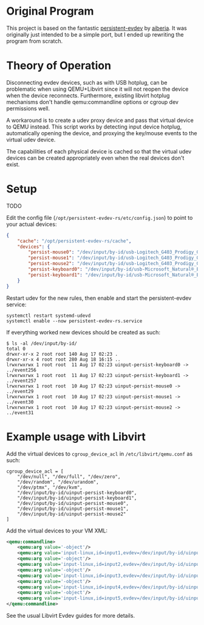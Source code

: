 # Original Program
This project is based on the fantastic [persistent-evdev](https://github.com/aiberia/persistent-evdev) by [aiberia](https://github.com/aiberia).
It was originally just intended to be a simple port, but I ended up rewriting the program from scratch.


# Theory of Operation
Disconnecting evdev devices, such as with USB hotplug, can be problematic when using QEMU+Libvirt since
it will not reopen the device when the device reconnects. Furthermore, existing libvirt hotplug
mechanisms don't handle qemu:commandline options or cgroup dev permissions well.

A workaround is to create a udev proxy device and pass that virtual device to QEMU instead. This script
works by detecting input device hotplug, automatically opening the device, and proxying the
key/mouse events to the virtual udev device.

The capabilities of each physical device is cached so that the virtual udev devices can be created
appropriately even when the real devices don't exist.

# Setup

TODO

Edit the config file (`/opt/persistent-evdev-rs/etc/config.json`) to point to your actual devices:

```json
{
    "cache": "/opt/persistent-evdev-rs/cache",
    "devices": {
        "persist-mouse0": "/dev/input/by-id/usb-Logitech_G403_Prodigy_Gaming_Mouse_078738533531-event-if01",
        "persist-mouse1": "/dev/input/by-id/usb-Logitech_G403_Prodigy_Gaming_Mouse_078738533531-event-mouse",
        "persist-mouse2": "/dev/input/by-id/usb-Logitech_G403_Prodigy_Gaming_Mouse_078738533531-if01-event-kbd",
        "persist-keyboard0": "/dev/input/by-id/usb-Microsoft_Natural®_Ergonomic_Keyboard_4000-event-kbd",
        "persist-keyboard1": "/dev/input/by-id/usb-Microsoft_Natural®_Ergonomic_Keyboard_4000-if01-event-kbd"
    }
}
```

Restart udev for the new rules, then enable and start the persistent-evdev service:

```shell
systemctl restart systemd-udevd
systemctl enable --now persistent-evdev-rs.service
```

If everything worked new devices should be created as such:

```shell
$ ls -al /dev/input/by-id/
total 0
drwxr-xr-x 2 root root 140 Aug 17 02:23 .
drwxr-xr-x 4 root root 280 Aug 18 16:15 ..
lrwxrwxrwx 1 root root  11 Aug 17 02:23 uinput-persist-keyboard0 -> ../event256
lrwxrwxrwx 1 root root  11 Aug 17 02:23 uinput-persist-keyboard1 -> ../event257
lrwxrwxrwx 1 root root  10 Aug 17 02:23 uinput-persist-mouse0 -> ../event29
lrwxrwxrwx 1 root root  10 Aug 17 02:23 uinput-persist-mouse1 -> ../event30
lrwxrwxrwx 1 root root  10 Aug 17 02:23 uinput-persist-mouse2 -> ../event31
```

# Example usage with Libvirt

Add the virtual devices to `cgroup_device_acl` in `/etc/libvirt/qemu.conf` as such:
```
cgroup_device_acl = [
    "/dev/null", "/dev/full", "/dev/zero",
    "/dev/random", "/dev/urandom",
    "/dev/ptmx", "/dev/kvm",
    "/dev/input/by-id/uinput-persist-keyboard0",
    "/dev/input/by-id/uinput-persist-keyboard1",
    "/dev/input/by-id/uinput-persist-mouse0",
    "/dev/input/by-id/uinput-persist-mouse1",
    "/dev/input/by-id/uinput-persist-mouse2"
]
```

Add the virtual devices to your VM XML:
```xml
<qemu:commandline>
    <qemu:arg value='-object'/>
    <qemu:arg value='input-linux,id=input1,evdev=/dev/input/by-id/uinput-persist-keyboard0,grab_all=on,repeat=on'/>
    <qemu:arg value='-object'/>
    <qemu:arg value='input-linux,id=input2,evdev=/dev/input/by-id/uinput-persist-keyboard1'/>
    <qemu:arg value='-object'/>
    <qemu:arg value='input-linux,id=input3,evdev=/dev/input/by-id/uinput-persist-mouse0'/>
    <qemu:arg value='-object'/>
    <qemu:arg value='input-linux,id=input4,evdev=/dev/input/by-id/uinput-persist-mouse1'/>
    <qemu:arg value='-object'/>
    <qemu:arg value='input-linux,id=input5,evdev=/dev/input/by-id/uinput-persist-mouse2'/>
</qemu:commandline>
```

See the usual Libvirt Evdev guides for more details.